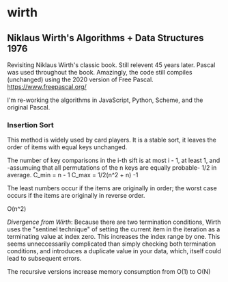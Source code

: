 # wirth
## Niklaus Wirth's Algorithms + Data Structures 1976

Revisiting Niklaus Wirth's classic book. Still relevent 45 years later.
Pascal was used throughout the book. Amazingly, the code still compiles (unchanged) using the 2020 version of Free Pascal. https://www.freepascal.org/

I'm re-working the algorithms in JavaScript, Python, Scheme, and the original Pascal.

### Insertion Sort
This method is widely used by card players. It is a stable sort, it leaves the order of items with equal keys unchanged.

The number of key comparisons in the i-th sift is at most i - 1, at least 1, and -assumuing that all permutations of the n keys are equally probable- 1/2 in average.
C_min = n - 1
C_max = 1/2(n^2 + n) -1

The least numbers occur if the items are originally in order; the worst case occurs if the items are originally in reverse order.

O(n^2)

*Divergence from Wirth*:
Because there are two termination conditions, Wirth uses the "sentinel technique" of setting the current item in the iteration as a terminating value at index zero. This increases the index range by one. This seems unneccessarily complicated than simply checking both termination conditions, and introduces a duplicate value in your data, which, itself could lead to subsequent errors.

The recursive versions increase memory consumption from O(1) to O(N) 



